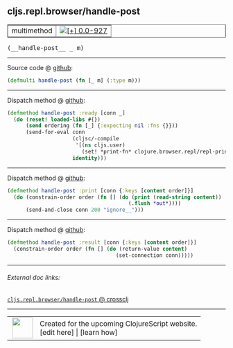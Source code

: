## cljs.repl.browser/handle-post



 <table border="1">
<tr>
<td>multimethod</td>
<td><a href="https://github.com/cljsinfo/cljs-api-docs/tree/0.0-927"><img valign="middle" alt="[+] 0.0-927" title="Added in 0.0-927" src="https://img.shields.io/badge/+-0.0--927-lightgrey.svg"></a> </td>
</tr>
</table>


 <samp>
(__handle-post__ _ m)<br>
</samp>

---







Source code @ [github](https://github.com/clojure/clojurescript/blob/r971/src/clj/cljs/repl/browser.clj#L192):

```clj
(defmulti handle-post (fn [_ m] (:type m)))
```

<!--
Repo - tag - source tree - lines:

 <pre>
clojurescript @ r971
└── src
    └── clj
        └── cljs
            └── repl
                └── <ins>[browser.clj:192](https://github.com/clojure/clojurescript/blob/r971/src/clj/cljs/repl/browser.clj#L192)</ins>
</pre>

-->

---

Dispatch method @ [github](https://github.com/clojure/clojurescript/blob/r971/src/clj/cljs/repl/browser.clj#L194-L201):

```clj
(defmethod handle-post :ready [conn _]
  (do (reset! loaded-libs #{})
      (send ordering (fn [_] {:expecting nil :fns {}}))
      (send-for-eval conn
                     (cljsc/-compile
                      '[(ns cljs.user)
                        (set! *print-fn* clojure.browser.repl/repl-print)] {})
                     identity)))
```

<!--
Repo - tag - source tree - lines:

 <pre>
clojurescript @ r971
└── src
    └── clj
        └── cljs
            └── repl
                └── <ins>[browser.clj:194-201](https://github.com/clojure/clojurescript/blob/r971/src/clj/cljs/repl/browser.clj#L194-L201)</ins>
</pre>
-->

---
Dispatch method @ [github](https://github.com/clojure/clojurescript/blob/r971/src/clj/cljs/repl/browser.clj#L221-L224):

```clj
(defmethod handle-post :print [conn {:keys [content order]}]
  (do (constrain-order order (fn [] (do (print (read-string content))
                                       (.flush *out*))))
      (send-and-close conn 200 "ignore__")))
```

<!--
Repo - tag - source tree - lines:

 <pre>
clojurescript @ r971
└── src
    └── clj
        └── cljs
            └── repl
                └── <ins>[browser.clj:221-224](https://github.com/clojure/clojurescript/blob/r971/src/clj/cljs/repl/browser.clj#L221-L224)</ins>
</pre>
-->

---
Dispatch method @ [github](https://github.com/clojure/clojurescript/blob/r971/src/clj/cljs/repl/browser.clj#L226-L228):

```clj
(defmethod handle-post :result [conn {:keys [content order]}]
  (constrain-order order (fn [] (do (return-value content)
                                   (set-connection conn)))))
```

<!--
Repo - tag - source tree - lines:

 <pre>
clojurescript @ r971
└── src
    └── clj
        └── cljs
            └── repl
                └── <ins>[browser.clj:226-228](https://github.com/clojure/clojurescript/blob/r971/src/clj/cljs/repl/browser.clj#L226-L228)</ins>
</pre>
-->

---


###### External doc links:

[`cljs.repl.browser/handle-post` @ crossclj](http://crossclj.info/fun/cljs.repl.browser/handle-post.html)<br>

---

 <table>
<tr><td>
<img valign="middle" align="right" width="48px" src="http://i.imgur.com/Hi20huC.png">
</td><td>
Created for the upcoming ClojureScript website.<br>
[edit here] | [learn how]
</td></tr></table>

[edit here]:https://github.com/cljsinfo/cljs-api-docs/blob/master/cljsdoc/cljs.repl.browser/handle-post.cljsdoc
[learn how]:https://github.com/cljsinfo/cljs-api-docs/wiki/cljsdoc-files

<!--

This information was too distracting to show to readers, but I'll leave it
commented here since it is helpful to:

- pretty-print the data used to generate this document
- and show how to retrieve that data



The API data for this symbol:

```clj
{:ns "cljs.repl.browser",
 :name "handle-post",
 :signature ["[_ m]"],
 :history [["+" "0.0-927"]],
 :type "multimethod",
 :full-name-encode "cljs.repl.browser/handle-post",
 :source {:code "(defmulti handle-post (fn [_ m] (:type m)))",
          :title "Source code",
          :repo "clojurescript",
          :tag "r971",
          :filename "src/clj/cljs/repl/browser.clj",
          :lines [192]},
 :extra-sources ({:code "(defmethod handle-post :ready [conn _]\n  (do (reset! loaded-libs #{})\n      (send ordering (fn [_] {:expecting nil :fns {}}))\n      (send-for-eval conn\n                     (cljsc/-compile\n                      '[(ns cljs.user)\n                        (set! *print-fn* clojure.browser.repl/repl-print)] {})\n                     identity)))",
                  :title "Dispatch method",
                  :repo "clojurescript",
                  :tag "r971",
                  :filename "src/clj/cljs/repl/browser.clj",
                  :lines [194 201]}
                 {:code "(defmethod handle-post :print [conn {:keys [content order]}]\n  (do (constrain-order order (fn [] (do (print (read-string content))\n                                       (.flush *out*))))\n      (send-and-close conn 200 \"ignore__\")))",
                  :title "Dispatch method",
                  :repo "clojurescript",
                  :tag "r971",
                  :filename "src/clj/cljs/repl/browser.clj",
                  :lines [221 224]}
                 {:code "(defmethod handle-post :result [conn {:keys [content order]}]\n  (constrain-order order (fn [] (do (return-value content)\n                                   (set-connection conn)))))",
                  :title "Dispatch method",
                  :repo "clojurescript",
                  :tag "r971",
                  :filename "src/clj/cljs/repl/browser.clj",
                  :lines [226 228]}),
 :full-name "cljs.repl.browser/handle-post"}

```

Retrieve the API data for this symbol:

```clj
;; from Clojure REPL
(require '[clojure.edn :as edn])
(-> (slurp "https://raw.githubusercontent.com/cljsinfo/cljs-api-docs/catalog/cljs-api.edn")
    (edn/read-string)
    (get-in [:symbols "cljs.repl.browser/handle-post"]))
```

-->
